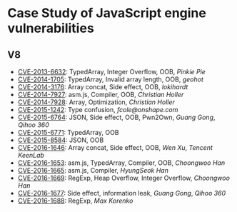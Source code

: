 # Case Study of JavaScript engine vulnerabilities

## V8
- [CVE-2013-6632](./v8/CVE-2013-6632.js): TypedArray, Integer Overflow, OOB, _Pinkie Pie_
- [CVE-2014-1705](./v8/CVE-2014-1705.js): TypedArray, Invalid array length, OOB, _geohot_
- [CVE-2014-3176](./v8/CVE-2014-3176.js): Array concat, Side effect, OOB, _lokihardt_
- [CVE-2014-7927](./v8/CVE-2014-7927.js): asm.js, Compiler, OOB, _Christian Holler_
- [CVE-2014-7928](./v8/CVE-2014-7928.js): Array, Optimization, _Christian Holler_
- [CVE-2015-1242](./v8/CVE-2015-1242.js): Type confusion, _fcole@onshape.com_
- [CVE-2015-6764](./v8/CVE-2015-6764.js): JSON, Side effect, OOB, Pwn2Own, _Guang Gong_, _Qihoo 360_
- [CVE-2015-6771](./v8/CVE-2015-6771.js): TypedArray, OOB
- [CVE-2015-8584](./v8/CVE-2015-8548.js): JSON, OOB
- [CVE-2016-1646](./v8/CVE-2016-1646.js): Array concat, Side effect, OOB, _Wen Xu_, _Tencent KeenLab_
- [CVE-2016-1653](./v8/CVE-2016-1653.js): asm.js, TypedArray, Compiler, OOB, _Choongwoo Han_
- [CVE-2016-1665](./v8/CVE-2016-1665.js): asm.js, Compiler, _HyungSeok Han_
- [CVE-2016-1669](./v8/CVE-2016-1669.js): RegExp, Heap Overflow, Integer Overflow, _Choongwoo Han_
- [CVE-2016-1677](./v8/CVE-2016-1677.js): Side effect, information leak, _Guang Gong_, _Qihoo 360_
- [CVE-2016-1688](./v8/CVE-2016-1688.js): RegExp, _Max Korenko_
